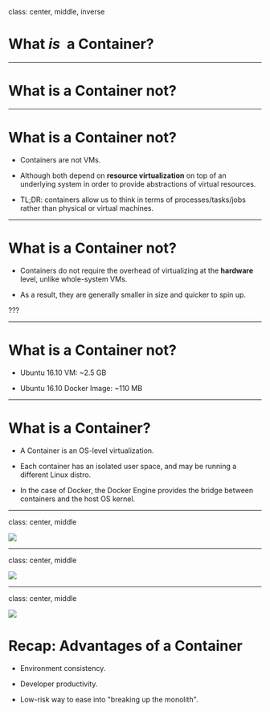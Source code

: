 class: center, middle, inverse

# What _is_&nbsp; a Container?

---

# What is a Container **not**?

---

# What is a Container **not**?

- Containers are not VMs.

- Although both depend on **resource virtualization** on top of an underlying system in order to provide abstractions of virtual resources.

- TL;DR: containers allow us to think in terms of processes/tasks/jobs rather than physical or virtual machines.

---

# What is a Container **not**?

- Containers do not require the overhead of virtualizing at the **hardware** level, unlike whole-system VMs.

- As a result, they are generally smaller in size and quicker to spin up.

???

---

# What is a Container **not**?

- Ubuntu 16.10 VM: ~2.5 GB

- Ubuntu 16.10 Docker Image: ~110 MB

---

# What **is** a Container?

- A Container is an OS-level virtualization.

- Each container has an isolated user space, and may be running a different Linux distro.

- In the case of Docker, the Docker Engine provides the bridge between containers and the host OS kernel.

---

class: center, middle

![](https://cl.ly/0i1P002F3m0e/VMs.png)

---

class: center, middle

![](https://cl.ly/0A3U3f261G2j/Containers.png)

---

class: center, middle

![](https://cl.ly/2V0k272N3i1a/containers-vs-VM.png)



# Recap: Advantages of a Container

- Environment consistency.

- Developer productivity.

- Low-risk way to ease into "breaking up the monolith".
